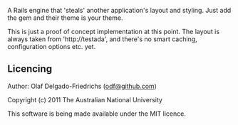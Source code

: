 A Rails engine that 'steals' another application's layout and
styling. Just add the gem and their theme is your theme.

This is just a proof of concept implementation at this point. The
layout is always taken from 'http://testada', and there's no smart
caching, configuration options etc. yet.


Licencing
---------

Author: Olaf Delgado-Friedrichs (odf@github.com)

Copyright (c) 2011 The Australian National University

This software is being made available under the MIT licence.
